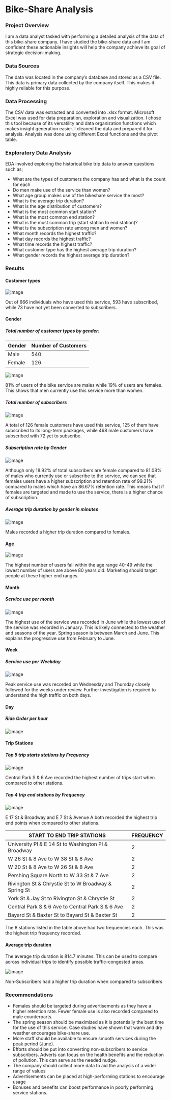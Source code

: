 # Bike-Share Analysis

### Project Overview

I am a data analyst tasked with performing a detailed analysis of the data of this bike-share company. I have studied the bike-share data and I am confident these actionable insights will help the company achieve its goal of strategic decision-making.

### Data Sources

The data was located in the company’s database and stored as a CSV file. This data is primary data collected by the company itself. This makes it highly reliable for this purpose.

### Data Processing

The CSV data was extracted and converted into .xlsx format. Microsoft Excel was used for data preparation, exploration and visualization. I chose this tool because of its versatility and data organization functions which makes insight generation easier.
I cleaned the data and prepared it for analysis.
Analysis was done using different Excel functions and the pivot table.

### Exploratory Data Analysis

EDA involved exploring the historical bike trip data to answer questions such as;

- What are the types of customers the company has and what is the count for each
- Do men make use of the service than women?
- What age group makes use of the bikeshare service the most?
- What is the average trip duration?
- What is the age distribution of customers?
- What is the most common start station?
- What is the most common end station?
- What is the most common trip (start station to end station)?
- What is the subscription rate among men and women?
- What month records the highest traffic?
- What day records the highest traffic?
- What time records the highest traffic?
- What customer type has the highest average trip duration?
- What gender records the highest average trip duration?

### Results

#### Customer types

![image](https://github.com/Ayodeji199/BikeShareAnalysis/assets/155935474/d9f25e9c-50d3-480d-abd5-18e1330eb7ea)

Out of 666 individuals who have used this service, 593 have subscribed, while 73 have not yet been converted to subscribers.

#### Gender

##### Total number of customer types by gender:

|Gender|Number of Customers|
|--------|---------|
|Male|540|
|Female|126|

![image](https://github.com/Ayodeji199/BikeShareAnalysis/assets/155935474/3eb39ebb-481f-4a71-9313-0a92d32a6152)

81% of users of the bike service are males while 19% of users are females. This shows that men currently use this service more than women.

##### Total number of subscribers

![image](https://github.com/Ayodeji199/BikeShareAnalysis/assets/155935474/6a392272-b5b0-40c4-a370-51f05167b2fd)

A total of 126 female customers have used this service, 125 of them have subscribed to its long-term packages, while 468 male customers have subscribed with 72 yet to subscribe.

#####  Subscription rate by Gender

![image](https://github.com/Ayodeji199/BikeShareAnalysis/assets/155935474/4716500f-444a-4376-9997-ee0dd56454e3)

Although only 18.92% of total subscribers are female compared to 81.08%  of males who currently use or subscribe to the service, we can see that females users have a higher subscription and retention rate of 99.21% compared to males which have an 86.67% retention rate. This means that if females are targeted and made to use the service, there is a higher chance of subscription. 

##### Average trip duration by gender in minutes

![image](https://github.com/Ayodeji199/BikeShareAnalysis/assets/155935474/fa6a74d8-34e3-4fc2-ac21-fdc5da6981d6)

Males recorded a higher trip duration compared to females.

#### Age

![image](https://github.com/Ayodeji199/BikeShareAnalysis/assets/155935474/ceaa1970-a2a7-4303-92e1-0d7476aa8b5d)

The highest number of users fall within the age range 40-49 while the lowest number of users are above 80 years old. Marketing should target people at these higher end ranges.

#### Month

##### Service use per month

![image](https://github.com/Ayodeji199/BikeShareAnalysis/assets/155935474/c07658c3-22e4-4228-a73a-4931465b8dd4)

The highest use of the service was recorded in June while the lowest use of the service was recorded in January. This is likely connected to the weather and seasons of the year. Spring season is between March and June. This explains the progressive use from February to June.

#### Week

##### Service use per Weekday

![image](https://github.com/Ayodeji199/BikeShareAnalysis/assets/155935474/a60d4b76-b127-4a4f-bed9-b726e6686b24)

Peak service use was recorded on Wednesday and Thursday closely followed for the weeks under review. Further investigation is required to understand the high traffic on both days.

#### Day

##### Ride Order per hour

![image](https://github.com/Ayodeji199/BikeShareAnalysis/assets/155935474/52756644-b605-4c11-bfa1-4296875ceb4f)

#### Trip Stations

##### Top 5 trip starts stations by Frequency

![image](https://github.com/Ayodeji199/BikeShareAnalysis/assets/155935474/32959f2f-ac5d-42e1-97d2-c4c4ef8916a5)

Central Park S & 6 Ave recorded the highest number of trips start when compared to other stations.

##### Top 4 trip end stations by Frequency

![image](https://github.com/Ayodeji199/BikeShareAnalysis/assets/155935474/989d5f4d-8843-4790-8310-f6b9a28d4036)

E 17 St & Broadway and E 7 St & Avenue A both recorded the highest trip end points when compared to other stations.

|START TO END TRIP STATIONS|FREQUENCY|
|--------------------------|---------|
|University Pl & E 14 St to Washington Pl & Broadway|2|
|W 26 St & 8 Ave to W 38 St & 8 Ave|2|
|W 20 St & 8 Ave to W 26 St & 8 Ave|2|
|Pershing Square North to W 33 St & 7 Ave|2|
|Rivington St & Chrystie St to W Broadway & Spring St|2|
|York St & Jay St to Rivington St & Chrystie St|2|
|Central Park S & 6 Ave to Central Park S & 6 Ave|2|
|Bayard St & Baxter St to Bayard St & Baxter St|2|

The 8 stations listed in the table above had two frequencies each. This was the highest trip frequency recorded.

#### Average trip duration

The average trip duration is 814.7 minutes. This can be used to compare across individual trips to identify possible traffic-congested areas. 

![image](https://github.com/Ayodeji199/BikeShareAnalysis/assets/155935474/7a4fcca4-512a-46fd-8a9e-84617da9ff0d)

Non-Subscribers had a higher trip duration when compared to subscribers

### Recommendations

-	Females should be targeted during advertisements as they have a higher retention rate. Fewer female use is also recorded compared to male counterparts.
-	The spring season should be maximized as it is potentially the best time for the use of this service. Case studies have shown that warm and dry weather encourages bike-share use.
-	More staff should be available to ensure smooth services during the peak period (June).
-	Efforts should be put into converting non-subscribers to service subscribers. Adverts can focus on the health benefits and the reduction of pollution. This can serve as the needed nudge.
-	The company should collect more data to aid the analysis of a wider range of values
-	Advertisements can be placed at high-performing stations to encourage usage
-	Bonuses and benefits can boost performance in poorly performing service stations.
















